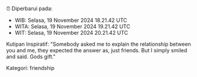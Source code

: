 ⏰ Diperbarui pada:
- WIB: Selasa, 19 November 2024 18.21.42 UTC
- WITA: Selasa, 19 November 2024 19.21.42 UTC
- WIT: Selasa, 19 November 2024 20.21.42 UTC

Kutipan Inspiratif:
"Somebody asked me to explain the relationship between you and me, they expected the answer as, just friends. But I simply smiled and said. Gods gift."


Kategori: friendship


